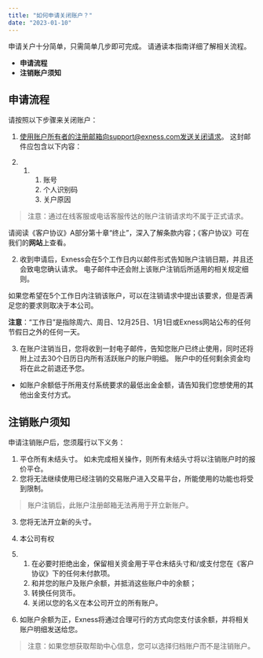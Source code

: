 ```yaml
---
title: "如何申请关闭账户？"
date: "2023-01-10"
---
```


申请关户十分简单，只需简单几步即可完成。 请通读本指南详细了解相关流程。

- **申请流程**
- **注销账户须知**

## 申请流程

请按照以下步骤来关闭账户：

1. 使用账户所有者的注册邮箱向support@exness.com发送关闭请求。 这封邮件应包含以下内容：

1. 1. 1. 账号
        2. 个人识别码
        3. 关户原因

> 注意：通过在线客服或电话客服传达的账户注销请求均不属于正式请求。

请阅读《客户协议》A部分第十章“终止”，深入了解条款内容；《客户协议》可在我们的**网站**上查看。

2. 收到申请后，Exness会在5个工作日内以邮件形式告知账户注销日期，并且还会致电您确认请求。 电子邮件中还会附上该账户注销后所适用的相关规定细则。

如果您希望在5个工作日内注销该账户，可以在注销请求中提出该要求，但是否满足您的要求则取决于本公司。

**注意**：“工作日”是指除周六、周日、12月25日、1月1日或Exness网站公布的任何节假日之外的任何一天。

3. 在账户注销当日，您将收到一封电子邮件，告知您账户已终止使用，同时还将附上过去30个日历日内所有活跃账户的账户明细。 账户中的任何剩余资金均将在此之前退还予您。

- 如账户余额低于所用支付系统要求的最低出金金额，请告知我们您想使用的其他出金支付方式。

## 注销账户须知

申请注销账户后，您须履行以下义务：

1. 平仓所有未结头寸。 如未完成相关操作，则所有未结头寸将以注销账户时的报价平仓。
2. 您将无法继续使用已经注销的交易账户进入交易平台，所能使用的功能也将受到限制。

> 账户注销后，此账户注册邮箱无法再用于开立新账户。

3. 您将无法开立新的头寸。
4. 本公司有权

1. 1. 在必要时拒绝出金，保留相关资金用于平仓未结头寸和/或支付您在《客户协议》下的任何未付款项。
    2. 和并您的账户及账户余额，并抵消这些账户中的余额；
    3. 转换任何货币。
    4. 关闭以您的名义在本公司开立的所有账户。

5. 如账户余额为正，Exness将通过合理可行的方式向您支付该余额，并将相关账户明细发送给您。

> 注意：如果您想获取帮助中心信息，您可以选择归档账户而不是注销账户。
